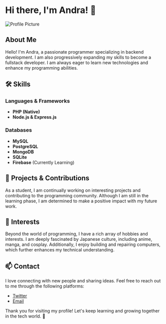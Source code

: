 # Hi there, I'm Andra! 👋

![Profile Picture](https://github.com/yourusername/yourrepository/raw/main/azbody.png)

## About Me
Hello! I'm Andra, a passionate programmer specializing in backend development. I am also progressively expanding my skills to become a fullstack developer. I am always eager to learn new technologies and enhance my programming abilities.

## 🛠️ Skills
### Languages & Frameworks
- **PHP (Native)**
- **Node.js & Express.js**

### Databases
- **MySQL**
- **PostgreSQL**
- **MongoDB**
- **SQLite**
- **Firebase** (Currently Learning)

## 🚀 Projects & Contributions
As a student, I am continually working on interesting projects and contributing to the programming community. Although I am still in the learning phase, I am determined to make a positive impact with my future work.

## 🎯 Interests
Beyond the world of programming, I have a rich array of hobbies and interests. I am deeply fascinated by Japanese culture, including anime, manga, and cosplay. Additionally, I enjoy building and repairing computers, which further enhances my technical understanding.

## 📫 Contact
I love connecting with new people and sharing ideas. Feel free to reach out to me through the following platforms:
- [Twitter](https://twitter.com/AndraZero121)
- [Email](mailto:diandraanursasyabandira@gmail.com)

Thank you for visiting my profile! Let's keep learning and growing together in the tech world. 🚀
